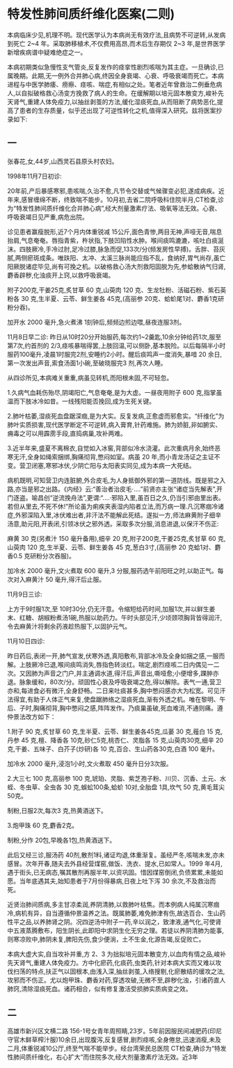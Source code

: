 # 特发性肺间质纤维化医案(二则)

本病临床少见,机理不明。现代医学认为本病尚无有效疗法,且病势不可逆转,从发病到死亡 2~4 年。采取肺移植术,不仅费用高昂,而术后生存期仅 2~3 年,是世界医学新增疾病谱中疑难绝症之一。

本病初期类似急慢性支气管炎,反复发作的痉挛性剧烈咳喘为其主症。一旦确诊,已属晚期。此期,无一例外合并肺心病,终因全身衰竭、心衰、呼吸衰竭而死亡。本病进程与中医学肺痿、痨瘵、痉咳、喘症,有相似之处。笔者近年曾救治二例垂危病人,以自拟破格救心汤变方挽救了病人的生命。在缓解期以培元固本散变方,峻补先天肾气,重建人体免疫力,以抽丝剥茧的方法,缓化湿痰死血,从而阻断了病势恶化,提高了患者的生存质量，似乎还出现了可逆性转化之机,值得深入研究。兹将医案抄录如下:

## 一

张春花,女,44岁,山西灵石县原头村农妇。

1998年11月7日初诊:

20年前,产后暴感寒邪,患咳喘,久治不愈,凡节令交替或气候骤变必犯,遂成病疾。近年来,感冒缠绵不断，终致喘不能步。10月初,去省二院呼吸科住院半月,CT检查,诊为“特发性肺间质纤维化合并肺心病”,经大剂量激素疗法、吸氧等法无效。心衰、呼吸衰竭日见严重,病危出院。

诊见患者赢瘦脱形,近7个月内体重锐减 15公斤,面色青惨,两目无神,声哑无音,喘息抬肩,气息奄奄。唇指青紫，杵状指,下肢凹陷性水肿。喉间痰鸣漉漉，咳吐白痰涎沫。四肢厥冷,手冷过肘,足冷过膝,脉急而促,133次/分(频发房性早搏)。舌胖、苔灰腻,两侧瘀斑成条。唯趺阳、太冲、太溪三脉尚能应指不乱，食纳好,胃气尚存,虽亡阳厥脱诸症毕见,尚有可挽之机。以破格救心汤大剂救阳固脱为先,参蛤散纳气归肾,麝香辟秽,化浊痰开上窍,以救呼吸衰竭。

附子200克,干姜25克,炙甘草 60 克,山萸肉 120 克、生龙牡粉、活磁石粉、紫石英粉各 30 克,生半夏、云苓、鲜生姜各 45克,(高丽参 20克、蛤蚧尾1对、麝香1克研粉分吞)。

加开水 2000 毫升,急火煮沸 1刻钟后,频频边煎边喂,昼夜连服3剂。

11月8日早二诊:
昨日从10时20分开始服药,每次约1~2羹匙,10余分钟给药1次,服至第7次,约首剂的 2/3,痉咳暴喘得罢,上肢回温,可以侧卧,基本脱险。以后每隔半小时服药100毫升,凌晨1时服完2剂,安睡约2小时。醒后痰鸣声一度消失,暴喑 20 余日,第一次发出声音,索食汤面1小碗,至破晓服完3 剂,再次人睡。

从四诊所见,本病难关重重,病虽见转机,而阳根未固,不可轻忽。

1.久病气血耗伤殆尽,阴竭阳亡,气息奄奄,是为大虚。一昼夜用附子 600 克,指掌虽温而下肢冰冷如昔。一线残阳能否挽回,成为生死关键。

2.肺叶枯萎,湿痰死血盘踞深痼,是为大实。反复发病,正愈虚而邪愈实。“纤维化”为肺叶实质损害,现代医学断定不可逆转,病入膏育,针药难施。肺为娇脏,非如腑实、痈毒之可以用霹雳手段,直捣病巢,攻补两难。

3.近半年来,盛夏不离棉衣,自觉如入冰窖,背部似冷水浇灌。此次重病月余,始终恶寒无汗,全身如绳索捆绑,胸痛彻背,憋闷如室。病虽 20 年,而小青龙汤证之主证不变。营卫闭塞,寒邪冰伏,少阴亡阳与太阳表实同见,成为本病一大死结。

病机既明,可知营卫内连脏腑,外合皮毛,为人身抵御外邪的第一道防线。既是邪之入路,亦当是邪之出路。《内经》云:“善治者治皮毛·....”前贤亦主张“诸症当先解表”,开门逐盗。喻昌创“逆流挽舟法”,更谓:“....·邪陷入里,虽百日之久,仍当引邪由里出表。若但从里去,不死不休!”所论虽为痢疾夹表湿内陷者立法,而万病一理.凡沉寒痼冷诸症,外邪深陷入里,冰伏难出者,非汗法不能解此死结。遂拟一方,师法麻黄附子细辛汤意,助元阳,开表闭,引领冰伏之邪外透。采取多次分服,消息进退,以保汗不伤正:

麻黄 30 克(另煮汁 150 毫升备用),细辛 20 克,附子200克,干姜25克,炙甘草 60 克,山萸肉 120 克,生半夏、云苓、鲜生姜各 45 克,葱白3寸,(高丽参 20 克蛤1对、麝香0.5 克研粉分次吞服)。

加冷水 2000 毫升,文火煮取 600 毫升,3 分服,服药选午前阳旺之时,以助正气。每次对入麻黄汁 50 毫升,得汗后止服。

11月9日三诊:

上方于9时服1次,至 10时30分,仍无汗意。令缩短给药时间,加服1次,并以鲜生姜末、红糖、胡椒粉煮汤1碗,热服以助药力。午时头部见汗,少顷颈项胸背皆得润汗,令去麻黄汁将剩余药液趁热服下,以固护元气。

11月10日四诊:

昨日药后,表闭一开,肺气宣发,伏寒外透,真阳敷布,背部冰冷及全身如捆之感,一服而解。上肢厥冷已退,喉间痰鸣消失,唇指色转淡红。喘定,剧烈痉咳二日内偶见一二次。又因肺为声音之门户,并主通调水道,得汗后,声音出,嘶哑愈;小便增多,踝肿亦退。脉象缓和，80次/分。顽固性心衰及呼吸衰竭之危,得以解除。表气一通,营卫亦和,每进食必有微汗,全身舒畅。二日来吐痰甚多,胸中憋闷感亦大为松宽。可见汗法得宜,有助于人体正气来复,使盘踞肺络之湿痰死血,渐有外透之机。唯在黎明、午后、子时,胸痛彻背,胸中憋闷之感,阵阵发作。乃痰巢虽破,死血难消,不通则痛。遵仲景法改方如下：

1.附子 90 克,炙甘草 60 克,生半夏、云苓、鲜生姜各45克,瓜蒌 30 克,薤白 15 克,丹参 45 克,檀、降香各 10克,砂仁5克,桃杏仁、灵脂各 15 克,山萸肉30克,细辛 20克,干姜、五味子、白芥子(炒研)各 10 克,百合、生山药各30克,白酒 100 毫升。

加冷水 2000 毫升,浸泡1小时,文火煮取 450 毫升日分3次服。

2.大三七 100 克,高丽参 100 克,琥珀、灵脂、紫芝孢子粉、川贝、沉香、土元、水蛭、冬虫草、全虫各 30 克,蜈蚣100条,蛤蚧 10对,全胎盘 1具,坎气 50 克,黄毛茸尖 50克。

制粉,日服2次,每次3 克,热黄酒送下。

3.炮甲珠 60 克,麝香2克。

制粉,分作 20包,早晚各1包,热黄酒送下。

此后又经三诊,服汤药 40剂,散剂1料,诸证均退,体重渐复。虽经严冬,咳喘未发,亦未感冒。次年开春,随夫去外县经营煤窑,做饭、洗衣、提水,已如常人。1999 年4月,遇于街头,已无病态,嘱其散剂再服半年,以资巩固。惜因煤窑倒闭,负债累累,未能如愿。当年底遇其夫,始知患者于7月份得暴病,日夜上吐下泻 30 余次,不及救治而死。

近贤治肺间质病,多主甘凉柔润,养阴清肺,以救肺叶枯焦。而本例病人纯属沉寒痼冷,病机有异，自当遵循仲景温养之法。既属肺萎,难免肺津有伤,故选百合、生山药性平之品,以养肺肾之阴。况四逆汤中附子一药,辛以润之，致津液,通气化,可使肾中五液蒸腾敷布，阳生阴长,此即阳中求阴生化无穷之理。若徒以养阴清肺为能事,则寒凉败中,肺阴未复,脾阳先伤,食少便淌，土不生金,化源告竭,反促败亡。

本病大虚大实,自当攻补并重,方 2、3 为拙拟培元固本散变方,以血肉有情之品,峻补先天肾气,重建人体免疫力。方中化瘀药,化痰药,虫类药,针对本病大实而又难以攻伐扫荡的特点,扶正气以固根本,由浅入深,抽丝剥茧,入络搜剔,化瘀散结的缓攻之法,攻邪而不伤正。尤以炮甲珠、麝香对药,穿透攻破,无微不至,辟秽化浊，引诸药直人肺窍,清除湿痰死血。诸药相合，似有修复激活受损肺实质病变之效。

## 二

高雄市新兴区文横二路 156-1号女青年周照睛,23岁。5年前因服民间减肥药(印尼守官木鲜草榨汁服)10余日,出现腹泻,反复感冒,剧烈痉咳,全身倦怠,迅速消瘦,未及二月,体重锐减10公厅,终至气喘不能举步。经台湾荣民总医院 CT检查,确诊为“特发性肺间质纤维化，右心扩大”而住院多次,经大剂量激素疗法无效。近3年